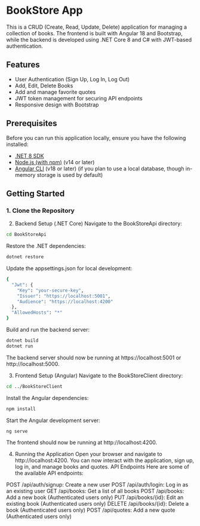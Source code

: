 # BookStore App

This is a CRUD (Create, Read, Update, Delete) application for managing a collection of books. The frontend is built with Angular 18 and Bootstrap, while the backend is developed using .NET Core 8 and C# with JWT-based authentication.

## Features

- User Authentication (Sign Up, Log In, Log Out)
- Add, Edit, Delete Books
- Add and manage favorite quotes
- JWT token management for securing API endpoints
- Responsive design with Bootstrap

## Prerequisites

Before you can run this application locally, ensure you have the following installed:

- [.NET 8 SDK](https://dotnet.microsoft.com/download/dotnet/8.0)
- [Node.js (with npm)](https://nodejs.org/en/download/) (v14 or later)
- [Angular CLI](https://angular.io/cli) (v18 or later)
 (if you plan to use a local database, though in-memory storage is used by default)

## Getting Started

### 1. Clone the Repository

2. Backend Setup (.NET Core)
Navigate to the BookStoreApi directory:

```bash
cd BookStoreApi
```
Restore the .NET dependencies:

```bash
dotnet restore
```
Update the appsettings.json for local development:

```bash
{
  "Jwt": {
    "Key": "your-secure-key",
    "Issuer": "https://localhost:5001",
    "Audience": "https://localhost:4200"
  },
  "AllowedHosts": "*"
}
```
Build and run the backend server:

```bash
dotnet build
dotnet run
```
The backend server should now be running at https://localhost:5001 or http://localhost:5000.

3. Frontend Setup (Angular)
Navigate to the BookStoreClient directory:

```bash
cd ../BookStoreClient
```
Install the Angular dependencies:

```bash
npm install
```
Start the Angular development server:

```bash
ng serve
```
The frontend should now be running at http://localhost:4200.

4. Running the Application
Open your browser and navigate to http://localhost:4200.
You can now interact with the application, sign up, log in, and manage books and quotes.
API Endpoints
Here are some of the available API endpoints:

POST /api/auth/signup: Create a new user
POST /api/auth/login: Log in as an existing user
GET /api/books: Get a list of all books
POST /api/books: Add a new book (Authenticated users only)
PUT /api/books/{id}: Edit an existing book (Authenticated users only)
DELETE /api/books/{id}: Delete a book (Authenticated users only)
POST /api/quotes: Add a new quote (Authenticated users only)
